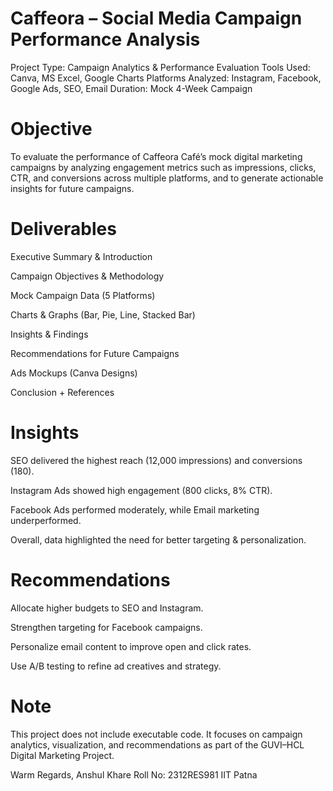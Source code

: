 # Caffeora – Social Media Campaign Performance Analysis

Project Type: Campaign Analytics & Performance Evaluation
Tools Used: Canva, MS Excel, Google Charts
Platforms Analyzed: Instagram, Facebook, Google Ads, SEO, Email
Duration: Mock 4-Week Campaign

 # Objective

To evaluate the performance of Caffeora Café’s mock digital marketing campaigns by analyzing engagement metrics such as impressions, clicks, CTR, and conversions across multiple platforms, and to generate actionable insights for future campaigns.

# Deliverables

Executive Summary & Introduction

Campaign Objectives & Methodology

Mock Campaign Data (5 Platforms)

Charts & Graphs (Bar, Pie, Line, Stacked Bar)

Insights & Findings

Recommendations for Future Campaigns

Ads Mockups (Canva Designs)

Conclusion + References

# Insights

SEO delivered the highest reach (12,000 impressions) and conversions (180).

Instagram Ads showed high engagement (800 clicks, 8% CTR).

Facebook Ads performed moderately, while Email marketing underperformed.

Overall, data highlighted the need for better targeting & personalization.

# Recommendations

Allocate higher budgets to SEO and Instagram.

Strengthen targeting for Facebook campaigns.

Personalize email content to improve open and click rates.

Use A/B testing to refine ad creatives and strategy.

# Note

This project does not include executable code.
It focuses on campaign analytics, visualization, and recommendations as part of the GUVI–HCL Digital Marketing Project.

Warm Regards,
Anshul Khare
Roll No: 2312RES981
IIT Patna
